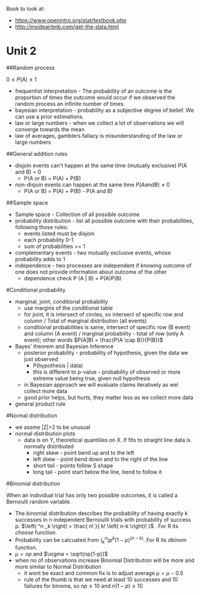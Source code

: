 Book to look at:
* https://www.openintro.org/stat/textbook.php
* http://insideairbnb.com/get-the-data.html

# Unit 2

##Random process

$0\leq P(A) \leq1$

* frequentist interpretation - The probability of an outcome is the proportion of times the outcome would occur if we observed the random process an infinite number of times.
* bayesian interpretation - probability as a subjective degree of belief. We can use a prior estimations.
* law or large numbers  - when we collect a lot of observations we will converge towards the mean
* law of averages, gamblers fallacy is misunderstanding of the law or large numbers

##General addition rules

* disjoin events can't happen at the same time (mutually exclusive) P(A and B) = 0
	* P(A or B) = P(A) + P(B)
* non-disjoin events can happen at the same time $P(A and B) \neq 0$
 	* P(A or B) = P(A) + P(B) - P(A and B)

##Sample space
 
* Sample space - Collection of all possible outcome
* probability distribution - list all possible outcome with their probabilities, following those rules:
	* events listed must be disjoin
	* each probability 0-1
	* sum of probabilities == 1
* complementary events - two mutually exclusive events, whose probability adds to 1
* independence - two processes are independent if knowing outcome of one does not provide information about outcome of the other
	* dependence check P (A | B) = P(A)P(B)

#Conditional probability

* marginal, joint, conditional probability
	* use margins of the conditional table
	* for joint, it is intersect of circles, so intersect of specific row and column / Total of marginal distribution (all events)
	* conditional probabilities is same, intersect of specific row (B event) and column (A event) / marginal probability - total of row (only A event); other words $P(A|B) = \frac{P(A \cap B)}{P(B)}$
* Bayes' theorem and Bayesian Inference
	* posterior probability - probability of hypothesis, given the data we just observed 
		* P(hypothesis | data)
		* this is different to p-value - probability of observed or more extreme value being true,  given null hypothesis
	* in Bayesian approach we will evaluate claims iteratively as wel collect more data
	* good prior helps, but hurts, they matter less as we collect more data
* general product rule


#Normal distribution

* we assme |Z|>2 to be unusual
* normal distribution plots
	* data is on Y, theoretical quantilies on X. If fits to straight line data is normally distributed
		* right skew - point bend up and to the left
		* left skew - point bend down and to the right of the line
		* short tail - points follow S shape
		* long tail - point start below the line, bend to follow it  

#Binomial distribution

When an individual trial has only two possible outcomes, it is called a Bernoulli random variable. 
* The binomial distribution describes the probability of having exactly k successes in n independent Bernouilli trials with probability of success p. $\left( ^n _k \right) = \frac{ n! }{ k! \left( n-k \right)! }$ . For R its *choose* function. 
* Probability can be calcuated from $\left( ^n _k \right)p^k(1-p)^{(n-k)}$. For R its *dbinom* function. 
* $\mu = np$ and $\sigma = \sqrt{np(1-p)}$
* when no of observations increase Binomial Distribution will be more and more similar to Normal Distribution
	* it wont be exact and common fix is to adjust average $\mu = \mu - 0.5$ 
	* rule of the thumb is that we need at least 10 successes and 10 failures for binoma, so $np \geq 10$ and $n(1-p) \geq 10$
